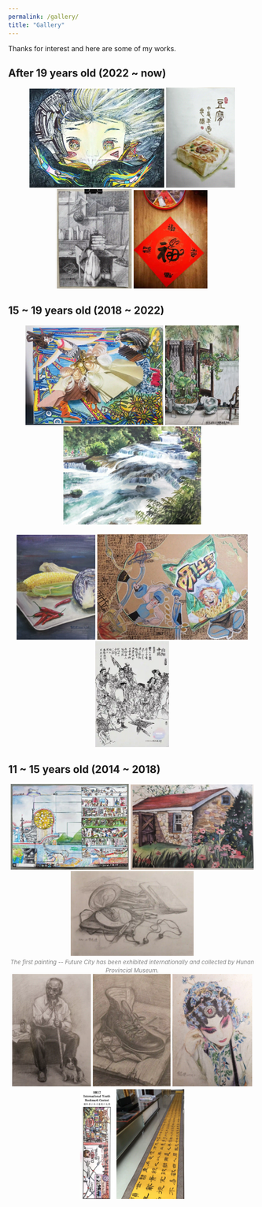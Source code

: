 ```yaml
---
permalink: /gallery/
title: "Gallery"
---
```

Thanks for interest and here are some of my works.
## After 19 years old (2022 ~ now)
<center>
    <img src="/images/life/painting_2022knowledge.webp" width=274/> 
    <img src="/images/life/painting_2024doufu.webp" width=140/>  
    <img src="/images/life/painting_2022sketch.webp" width=152/>
    <img src="/images/life/caligraphy_2023.webp" width=150/>
</center>

## 15 ~ 19 years old (2018 ~ 2022)
<center>
    <img src="/images/life/painting_2020artefact.webp" width=280/>  
    <img src="/images/life/painting_2020balcony.webp" width=150/> 
    <img src="/images/life/painting_2020fall.webp" width=280/> 
</center>
<br />
<center>
    <img src="/images/life/painting_2019vegetables.webp" width=160/> 
    <img src="/images/life/painting_2018yatudou.webp" width=306/>
    <img src="/images/life/painting_2018chinese.webp" width=150/>
</center>

## 11 ~ 15 years old (2014 ~ 2018)
<center>
    <img src="/images/life/painting_2017futurecity.webp" width=240/> 
    <img src="/images/life/painting_2016stonehouse.webp" width=250/>
    <img src="/images/life/painting_2016disk.webp" width=250/>
</center>
<center><font color=grey><small><i>The first painting -- Future City has been exhibited internationally and collected by Hunan Provincial Museum.</i></small></font></center>
<center>
    <img src="/images/life/painting_2017sketch.webp" width=160/> 
    <img src="/images/life/painting_2016shoes.webp" width=158/>
    <img src="/images/life/painting_2015opera.webp" width=162/>
    <img src="/images/life/painting_2017bookmark.webp" width=70/> 
    <img src="/images/life/caligraphy_early.webp" width=138/>


</center>
